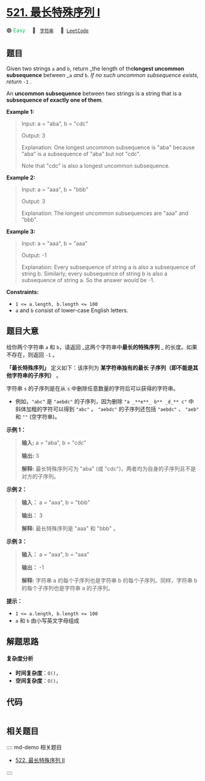 # [521. 最长特殊序列 Ⅰ](https://leetcode.com/problems/longest-uncommon-subsequence-i)

🟢 <font color=#15bd66>Easy</font>&emsp; 🔖&ensp; [`字符串`](/leetcode/outline/tag/string.md)&emsp; 🔗&ensp;[`LeetCode`](https://leetcode.com/problems/longest-uncommon-subsequence-i)


## 题目

Given two strings `a` and `b`, return _the length of the**longest uncommon
subsequence** between _`a` _and_ `b`. _If no such uncommon subsequence exists,
return_ `-1` _._

An **uncommon subsequence** between two strings is a string that is a
**subsequence of exactly one of them**.



**Example 1:**

> Input: a = "aba", b = "cdc"
> 
> Output: 3
> 
> Explanation: One longest uncommon subsequence is "aba" because "aba" is a subsequence of "aba" but not "cdc".
> 
> Note that "cdc" is also a longest uncommon subsequence.

**Example 2:**

> Input: a = "aaa", b = "bbb"
> 
> Output: 3
> 
> Explanation:  The longest uncommon subsequences are "aaa" and "bbb".

**Example 3:**

> Input: a = "aaa", b = "aaa"
> 
> Output: -1
> 
> Explanation:  Every subsequence of string a is also a subsequence of string b. Similarly, every subsequence of string b is also a subsequence of string a. So the answer would be -1.

**Constraints:**

  * `1 <= a.length, b.length <= 100`
  * `a` and `b` consist of lower-case English letters.


## 题目大意

给你两个字符串 `a` 和 `b`，请返回 _这两个字符串中**最长的特殊序列**  _ 的长度。如果不存在，则返回 `-1` 。

**「最长特殊序列」**  定义如下：该序列为 **某字符串独有的最长 子序列（即不能是其他字符串的子序列）** 。

字符串 `s` 的子序列是在从 `s` 中删除任意数量的字符后可以获得的字符串。

  * 例如，`"abc"` 是 `"aebdc"` 的子序列，因为删除 `"a _**e**_ b** _d_** c"` 中斜体加粗的字符可以得到 `"abc"` 。 `"aebdc"` 的子序列还包括 `"aebdc"` 、 `"aeb"` 和 `""` (空字符串)。



**示例 1：**

> 
> 
> 
> 
> 
> **输入:** a = "aba", b = "cdc"
> 
> **输出:** 3
> 
> **解释:** 最长特殊序列可为 "aba" (或 "cdc")，两者均为自身的子序列且不是对方的子序列。

**示例 2：**

> 
> 
> 
> 
> 
> **输入：** a = "aaa", b = "bbb"
> 
> **输出：** 3
> 
> **解释:** 最长特殊序列是 "aaa" 和 "bbb" 。
> 
> 

**示例 3：**

> 
> 
> 
> 
> 
> **输入：** a = "aaa", b = "aaa"
> 
> **输出：** -1
> 
> **解释:** 字符串 a 的每个子序列也是字符串 b 的每个子序列。同样，字符串 b 的每个子序列也是字符串 a 的子序列。
> 
> 



**提示：**

  * `1 <= a.length, b.length <= 100`
  * `a` 和 `b` 由小写英文字母组成


## 解题思路

#### 复杂度分析

- **时间复杂度**：`O()`，
- **空间复杂度**：`O()`，

## 代码

```javascript

```

## 相关题目

:::: md-demo 相关题目
- [522. 最长特殊序列 II](https://leetcode.com/problems/longest-uncommon-subsequence-ii)

::::
